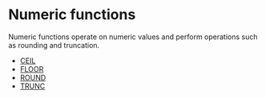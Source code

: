 # Numeric functions

Numeric functions operate on numeric values and perform operations such as rounding and truncation.

* [CEIL](functions/ceil.md)
* [FLOOR](functions/floor.md)
* [ROUND](functions/round.md)
* [TRUNC](functions/trunc.md)

